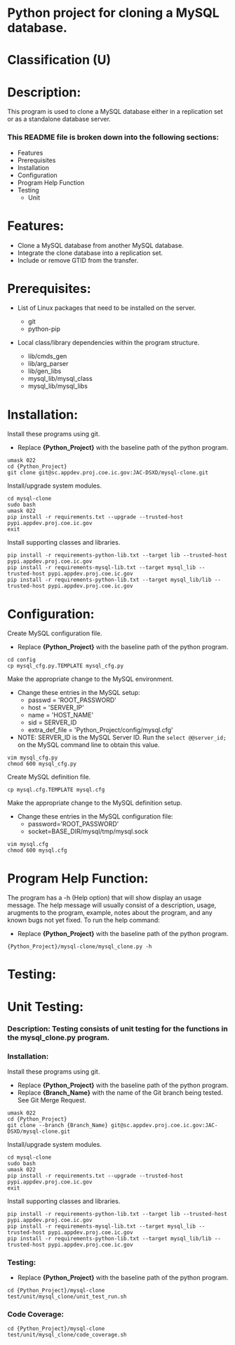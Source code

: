 # Python project for cloning a MySQL database.
# Classification (U)

# Description:
  This program is used to clone a MySQL database either in a replication set or as a standalone database server.


###  This README file is broken down into the following sections:
  * Features
  * Prerequisites
  * Installation
  * Configuration
  * Program Help Function
  * Testing
    - Unit


# Features:
  * Clone a MySQL database from another MySQL database.
  * Integrate the clone database into a replication set.
  * Include or remove GTID from the transfer.


# Prerequisites:
  * List of Linux packages that need to be installed on the server.
    - git
    - python-pip

  * Local class/library dependencies within the program structure.
    - lib/cmds_gen
    - lib/arg_parser
    - lib/gen_libs
    - mysql_lib/mysql_class
    - mysql_lib/mysql_libs


# Installation:

Install these programs using git.
  * Replace **{Python_Project}** with the baseline path of the python program.

```
umask 022
cd {Python_Project}
git clone git@sc.appdev.proj.coe.ic.gov:JAC-DSXD/mysql-clone.git
```

Install/upgrade system modules.

```
cd mysql-clone
sudo bash
umask 022
pip install -r requirements.txt --upgrade --trusted-host pypi.appdev.proj.coe.ic.gov
exit
```

Install supporting classes and libraries.

```
pip install -r requirements-python-lib.txt --target lib --trusted-host pypi.appdev.proj.coe.ic.gov
pip install -r requirements-mysql-lib.txt --target mysql_lib --trusted-host pypi.appdev.proj.coe.ic.gov
pip install -r requirements-python-lib.txt --target mysql_lib/lib --trusted-host pypi.appdev.proj.coe.ic.gov
```

# Configuration:

Create MySQL configuration file.
  * Replace **{Python_Project}** with the baseline path of the python program.

```
cd config
cp mysql_cfg.py.TEMPLATE mysql_cfg.py
```

Make the appropriate change to the MySQL environment.
  * Change these entries in the MySQL setup:
    - passwd = 'ROOT_PASSWORD'
    - host = 'SERVER_IP'
    - name = 'HOST_NAME'
    - sid = SERVER_ID
    - extra_def_file = 'Python_Project/config/mysql.cfg'
  * NOTE:  SERVER_ID is the MySQL Server ID.  Run the `select @@server_id;` on the MySQL command line to obtain this value.

```
vim mysql_cfg.py
chmod 600 mysql_cfg.py
```

Create MySQL definition file.

```
cp mysql.cfg.TEMPLATE mysql.cfg
```

Make the appropriate change to the MySQL definition setup.
  * Change these entries in the MySQL configuration file:
    - password='ROOT_PASSWORD'
    - socket=BASE_DIR/mysql/tmp/mysql.sock

```
vim mysql.cfg
chmod 600 mysql.cfg
```


# Program Help Function:

 The program has a -h (Help option) that will show display an usage message.  The help message will usually consist of a description, usage, arugments to the program, example, notes about the program, and any known bugs not yet fixed.  To run the help command: 
  * Replace **{Python_Project}** with the baseline path of the python program.

```
{Python_Project}/mysql-clone/mysql_clone.py -h
```


# Testing:

# Unit Testing:

### Description: Testing consists of unit testing for the functions in the mysql_clone.py program.

### Installation:

Install these programs using git.
  * Replace **{Python_Project}** with the baseline path of the python program.
  * Replace **{Branch_Name}** with the name of the Git branch being tested.  See Git Merge Request.

```
umask 022
cd {Python_Project}
git clone --branch {Branch_Name} git@sc.appdev.proj.coe.ic.gov:JAC-DSXD/mysql-clone.git
```

Install/upgrade system modules.

```
cd mysql-clone
sudo bash
umask 022
pip install -r requirements.txt --upgrade --trusted-host pypi.appdev.proj.coe.ic.gov
exit
```

Install supporting classes and libraries.

```
pip install -r requirements-python-lib.txt --target lib --trusted-host pypi.appdev.proj.coe.ic.gov
pip install -r requirements-mysql-lib.txt --target mysql_lib --trusted-host pypi.appdev.proj.coe.ic.gov
pip install -r requirements-python-lib.txt --target mysql_lib/lib --trusted-host pypi.appdev.proj.coe.ic.gov
```


### Testing:
  * Replace **{Python_Project}** with the baseline path of the python program.

```
cd {Python_Project}/mysql-clone
test/unit/mysql_clone/unit_test_run.sh
```

### Code Coverage:

```
cd {Python_Project}/mysql-clone
test/unit/mysql_clone/code_coverage.sh
```

